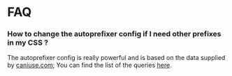 # FAQ

### How to change the autoprefixer config if I need other prefixes in my CSS ?

The autoprefixer config is really powerful and is based on the data supplied by [caniuse.com](http://caniuse.com/);
You can find the list of the queries [here](https://github.com/ai/browserslist#queries).